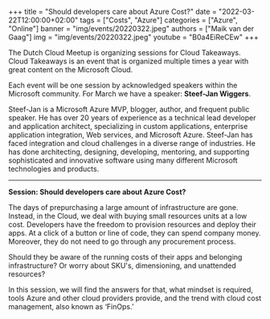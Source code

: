 +++
title = "Should developers care about Azure Cost?"
date = "2022-03-22T12:00:00+02:00"
tags = ["Costs", "Azure"]
categories = ["Azure", "Online"]
banner = "img/events/20220322.jpeg"
authors = ["Maik van der Gaag"]
img = "img/events/20220322.jpeg"
youtube = "B0a4EiReCEw"
+++

The Dutch Cloud Meetup is organizing sessions for Cloud Takeaways. Cloud Takeaways is an event that is organized multiple times a year with great content on the Microsoft Cloud.

Each event will be one session by acknowledged speakers within the Microsoft community. For March we have a speaker: **Steef-Jan Wiggers**.

Steef-Jan is a Microsoft Azure MVP, blogger, author, and frequent public speaker. He has over 20 years of experience as a technical lead developer and application architect, specializing in custom applications, enterprise application integration, Web services, and Microsoft Azure. Steef-Jan has faced integration and cloud challenges in a diverse range of industries. He has done architecting, designing, developing, mentoring, and supporting sophisticated and innovative software using many different Microsoft technologies and products.

---

**Session: Should developers care about Azure Cost?**

The days of prepurchasing a large amount of infrastructure are gone. Instead, in the Cloud, we deal with buying small resources units at a low cost. Developers have the freedom to provision resources and deploy their apps. At a click of a button or line of code, they can spend company money. Moreover, they do not need to go through any procurement process.

Should they be aware of the running costs of their apps and belonging infrastructure? Or worry about SKU's, dimensioning, and unattended resources?

In this session, we will find the answers for that, what mindset is required, tools Azure and other cloud providers provide, and the trend with cloud cost management, also known as ‘FinOps.’